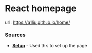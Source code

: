 # React homepage
url: https://a1liu.github.io/home/

### Sources
* [**Setup**](https://github.com/gitname/react-gh-pages) - Used this to set up the page
